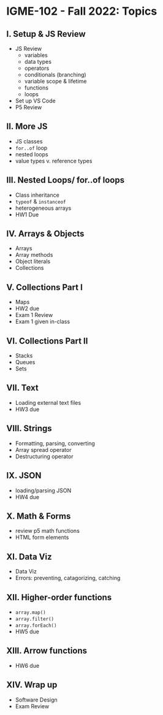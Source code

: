 # IGME-102 - Fall 2022: Topics

## I. Setup & JS Review
- JS Review
  - variables
  - data types
  - operators
  - conditionals (branching)
  - variable scope & lifetime
  - functions
  - loops
- Set up VS Code
- P5 Review

## II. More JS
- JS classes
- `for..of` loop
- nested loops
- value types v. reference types

## III. Nested Loops/ for..of loops
- Class inheritance
- `typeof` & `instanceof`
- heterogeneous arrays
- HW1 Due

## IV. Arrays & Objects
- Arrays
- Array methods
- Object literals
- Collections 

## V. Collections Part I
- Maps
- HW2 due
- Exam 1 Review
- Exam 1 given in-class

## VI. Collections Part II
- Stacks
- Queues
- Sets

## VII. Text
- Loading external text files
- HW3 due

## VIII. Strings
- Formatting, parsing, converting
- Array spread operator
- Destructuring operator

## IX. JSON
- loading/parsing JSON
- HW4 due

## X. Math & Forms
- review p5 math functions
- HTML form elements

## XI. Data Viz
- Data Viz
- Errors: preventing, catagorizing, catching

## XII. Higher-order functions
- `array.map()`
- `array.filter()`
- `array.forEach()`
- HW5 due

## XIII. Arrow functions
- HW6 due

## XIV. Wrap up
- Software Design
- Exam Review
